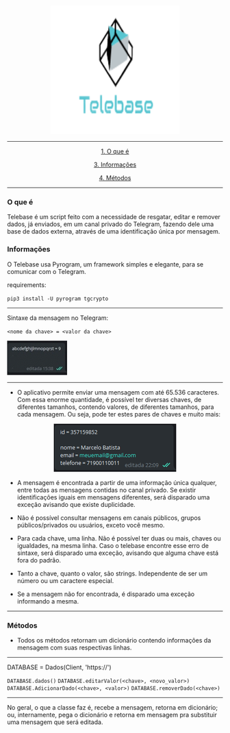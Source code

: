 <p align="center">
<img src="imagens/Telebasetranslogo.png" width=300 height=300 />
</p>

---

<div align="center">

[1. O que é](#O-que-é)

[3. Informações](#Informações)

[4. Métodos](#Métodos)

</div>

---

### O que é

Telebase é um script feito com a necessidade de resgatar, editar e remover dados, já enviados, em um canal privado do Telegram, fazendo dele uma base de dados externa, através de uma identificação única por mensagem.

### Informações

O Telebase usa Pyrogram, um framework simples e elegante, para se comunicar com o Telegram. 

requirements: 

`` pip3 install -U pyrogram tgcrypto ``

---

Sintaxe da mensagem no Telegram:

`` <nome da chave> = <valor da chave> ``

![](imagens/sintaxe.gif)

---

* O aplicativo permite enviar uma mensagem com até 65.536 caracteres. Com essa enorme quantidade, é possível ter diversas chaves, de diferentes tamanhos, contendo valores, de diferentes tamanhos, para cada mensagem. Ou seja, pode ter estes pares de chaves e muito mais:
<div align="center">
  
![](imagens/msg.png)
</div>

* A mensagem é encontrada a partir de uma informação única qualquer, entre todas as mensagens contidas no canal privado. Se existir identificações iguais em mensagens diferentes, será disparado uma exceção avisando que existe duplicidade.

* Não é possível consultar mensagens em canais públicos, grupos públicos/privados ou usuários, exceto você mesmo.

* Para cada chave, uma linha. Não é possível ter duas ou mais, chaves ou igualdades, na mesma linha. Caso o telebase encontre esse erro de sintaxe, será disparado uma exceção, avisando que alguma chave está fora do padrão.  

* Tanto a chave, quanto o valor, são strings. Independente de ser um número ou um caractere especial.

  

* Se a mensagem não for encontrada, é disparado uma exceção informando a mesma.

---

### Métodos

* Todos os métodos retornam um dicionário contendo informações da mensagem com suas respectivas linhas.

------

DATABASE = Dados(Client, 'https://')

``DATABASE.dados()``
``DATABASE.editarValor(<chave>, <novo_valor>)``
``DATABASE.AdicionarDado(<chave>, <valor>)``
``DATABASE.removerDado(<chave>)``

---

No geral, o que a classe faz é, recebe a mensagem, retorna em dicionário; ou, internamente, pega o dicionário e retorna em mensagem pra substituir uma mensagem que será editada.
